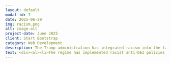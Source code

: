 ```yaml
---
layout: default
modal-id: 7
date: 2025-06-29
img: racism.png
alt: image-alt
project-date: June 2025
client: Start Bootstrap
category: Web Development
description: The Trump administration has integrated racism into the fabric of their policies, targeting people of color, immigrants, and any group that doesn't fit in their vision of a White Christian Nationalist Ethnostate. Here you will find a list of examples of blatantly racist policies and actions carried out by the regime.
text: <div><ol><li>The regime has implemented racist anti-DEI policies in federal hiring and grant funding. <a href="https://thehill.com/homenews/administration/5325576-trump-administration-ends-federal-dei-hiring/">The Hill Article, </a> <a href="https://www.nbcchicago.com/news/politics/judge-blocks-trump-from-enforcing-anti-dei-anti-trans-executive-orders/3764059/">NBC Article</a></li><li>Trump has rescinded the Equal Employment Opportunity, which opens the door for discriminatory hiring practices on the part of goverment contractors. <a href="XX">Al Jazeera Article, </a> <a href="https://www.cbsnews.com/news/trump-equal-employment-opportunity-revoke-1965-dei-what-it-means/">CBS Article</a></li><li>Trump has pressured universities, private companies, and even foreign cities and organizations to abandon DEI practices. <a href="https://www.cbsnews.com/news/trump-harvard-federal-civil-rights-act-violation-jewish-israel-students/">CBS Article, </a> <a href="https://www.latimes.com/sports/dodgers/story/2025-07-02/dodgers-dei-efforts-federal-civil-rights-complaint">LA Times Article, </a> <a href="https://www.pbs.org/newshour/world/stockholm-rejects-u-s-demand-to-end-dei-programs-in-accordance-with-trump-policy">PBS Article</a><a href="https://theworld.org/stories/2025/06/27/trump-administration-cuts-funding-to-barcelona-library-over-dei-policies">The World Article</a></li></ol></div>
---
```

